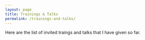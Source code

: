 ```yaml
---
layout: page
title: Trainings & Talks
permalink: /trainings-and-talks/
---
```


Here are the list of invited traings and talks that I have given so far.
